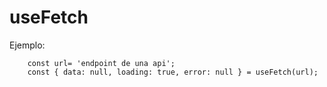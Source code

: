 # useFetch 

Ejemplo: 
```
    const url= 'endpoint de una api';
    const { data: null, loading: true, error: null } = useFetch(url);
```